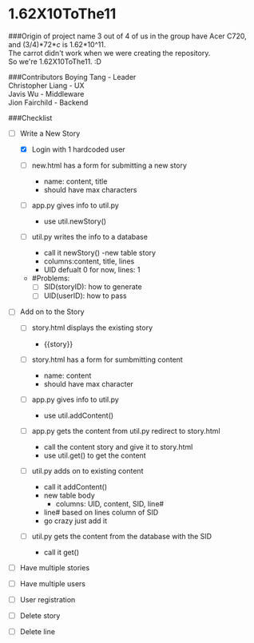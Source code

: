 # 1.62X10ToThe11

###Origin of project name
3 out of 4 of us in the group have Acer C720, and (3/4)\*72\**c* is 1.62\*10^11.  
The carrot didn't work when we were creating the repository.  
So we're 1.62X10ToThe11. :D

###Contributors
Boying Tang - Leader  
Christopher Liang - UX  
Javis Wu - Middleware  
Jion Fairchild - Backend  

###Checklist
- [ ] Write a New Story

  - [x] Login with 1 hardcoded user
  - [ ] new.html has a form for submitting a new story
    - name: content, title 
    - should have max characters	

  - [ ] app.py gives info to util.py
    - use util.newStory()

  - [ ] util.py writes the info to a database
    - call it newStory()
    -new table story
    - columns:content, title, lines
    - UID defualt 0 for now, lines: 1

  - #Problems:
    - [ ] SID(storyID): how to generate
    - [ ] UID(userID): how to pass  

- [ ] Add on to the Story
  - [ ] story.html displays the existing story
    - {{story}}
  - [ ] story.html has a form for sumbmitting content
    - name: content
    - should have max character

  - [ ] app.py gives info to util.py
    - use util.addContent()
  - [ ] app.py gets the content from util.py redirect to story.html
    - call the content story and give it to story.html
    - use util.get() to get the content

  - [ ] util.py adds on to existing content    
    - call it addContent()
    - new table body
      - columns: UID, content, SID, line#
    - line# based on lines column of SID
    - go crazy just add it
  - [ ] util.py gets the content from the database with the SID
    - call it get()


- [ ] Have multiple stories
- [ ] Have multiple users
- [ ] User registration
- [ ] Delete story
- [ ] Delete line